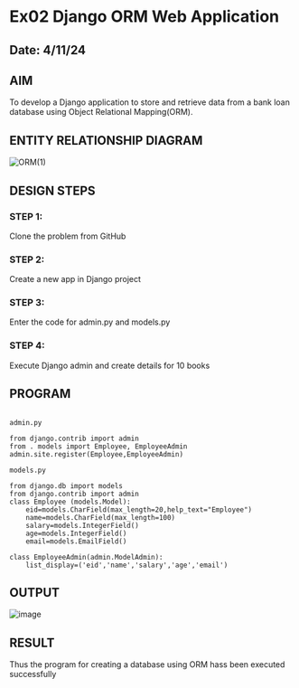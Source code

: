 # Ex02 Django ORM Web Application
## Date: 4/11/24

## AIM
To develop a Django application to store and retrieve data from a bank loan database using Object Relational Mapping(ORM).

## ENTITY RELATIONSHIP DIAGRAM

![ORM(1)](https://github.com/user-attachments/assets/7303c463-2f53-4434-86e5-632330b17617)

## DESIGN STEPS

### STEP 1:
Clone the problem from GitHub

### STEP 2:
Create a new app in Django project

### STEP 3:
Enter the code for admin.py and models.py

### STEP 4:
Execute Django admin and create details for 10 books

## PROGRAM
```

admin.py 

from django.contrib import admin
from . models import Employee, EmployeeAdmin
admin.site.register(Employee,EmployeeAdmin)

models.py

from django.db import models
from django.contrib import admin 
class Employee (models.Model):
    eid=models.CharField(max_length=20,help_text="Employee")
    name=models.CharField(max_length=100)
    salary=models.IntegerField()
    age=models.IntegerField()
    email=models.EmailField()

class EmployeeAdmin(admin.ModelAdmin):
    list_display=('eid','name','salary','age','email')
```



## OUTPUT

![image](https://github.com/user-attachments/assets/e12f5704-3cb6-4cf6-937c-e3d63ef9d52c)




## RESULT
Thus the program for creating a database using ORM hass been executed successfully
